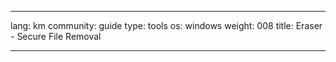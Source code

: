 

---

lang: km
community: guide
type: tools
os: windows
weight: 008
title: Eraser - Secure File Removal

---

<stub>

